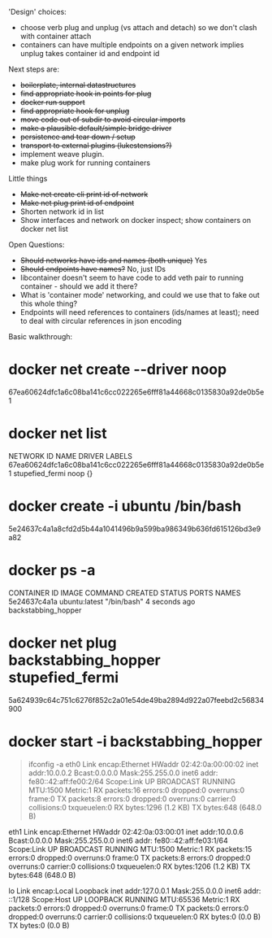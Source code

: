 'Design' choices:
- choose verb plug and unplug (vs attach and detach) so we don't clash with container attach
- containers can have multiple endpoints on a given network implies unplug takes container id and endpoint id

Next steps are:
- <s>boilerplate, internal datastructures</s>
- <s>find appropriate hook in points for plug</s>
- <s>docker run support</s>
- <s>find appropriate hook for unplug</s>
- <s>move code out of subdir to avoid circular imports</s>
- <s>make a plausible default/simple bridge driver</s>
- <s>persistence and tear down / setup</s>
- <s>transport to external plugins (lukestensions?)</s>
- implement weave plugin.
- make plug work for running containers

Little things
- <s>Make net create cli print id of network</s>
- <s>Make net plug print id of endpoint</s>
- Shorten network id in list
- Show interfaces and network on docker inspect; show containers on docker net list

Open Questions:
- <s>Should networks have ids and names (both unique)</s> Yes
- <s>Should endpoints have names?</s> No, just IDs
- libcontainer doesn't seem to have code to add veth pair to running container - should we add it there?
- What is 'container mode' networking, and could we use that to fake out this whole thing?
- Endpoints will need references to containers (ids/names at least); need to deal with circular references in json encoding


Basic walkthrough:

# docker net create --driver noop
67ea60624dfc1a6c08ba141c6cc022265e6fff81a44668c0135830a92de0b5e1
# docker net list
NETWORK ID                                                         NAME                DRIVER              LABELS
67ea60624dfc1a6c08ba141c6cc022265e6fff81a44668c0135830a92de0b5e1   stupefied_fermi     noop                {}
# docker create -i ubuntu /bin/bash
5e24637c4a1a8cfd2d5b44a1041496b9a599ba986349b636fd615126bd3e9a82
# docker ps -a
CONTAINER ID        IMAGE               COMMAND             CREATED             STATUS              PORTS               NAMES
5e24637c4a1a        ubuntu:latest       "/bin/bash"         4 seconds ago                                               backstabbing_hopper
# docker net plug backstabbing_hopper stupefied_fermi
5a624939c64c751c6276f852c2a01e54de49ba2894d922a07feebd2c56834900
# docker start -i backstabbing_hopper
>
> ifconfig -a
eth0      Link encap:Ethernet  HWaddr 02:42:0a:00:00:02
          inet addr:10.0.0.2  Bcast:0.0.0.0  Mask:255.255.0.0
          inet6 addr: fe80::42:aff:fe00:2/64 Scope:Link
          UP BROADCAST RUNNING  MTU:1500  Metric:1
          RX packets:16 errors:0 dropped:0 overruns:0 frame:0
          TX packets:8 errors:0 dropped:0 overruns:0 carrier:0
          collisions:0 txqueuelen:0
          RX bytes:1296 (1.2 KB)  TX bytes:648 (648.0 B)

eth1      Link encap:Ethernet  HWaddr 02:42:0a:03:00:01
          inet addr:10.0.0.6  Bcast:0.0.0.0  Mask:255.255.0.0
          inet6 addr: fe80::42:aff:fe03:1/64 Scope:Link
          UP BROADCAST RUNNING  MTU:1500  Metric:1
          RX packets:15 errors:0 dropped:0 overruns:0 frame:0
          TX packets:8 errors:0 dropped:0 overruns:0 carrier:0
          collisions:0 txqueuelen:0
          RX bytes:1206 (1.2 KB)  TX bytes:648 (648.0 B)

lo        Link encap:Local Loopback
          inet addr:127.0.0.1  Mask:255.0.0.0
          inet6 addr: ::1/128 Scope:Host
          UP LOOPBACK RUNNING  MTU:65536  Metric:1
          RX packets:0 errors:0 dropped:0 overruns:0 frame:0
          TX packets:0 errors:0 dropped:0 overruns:0 carrier:0
          collisions:0 txqueuelen:0
          RX bytes:0 (0.0 B)  TX bytes:0 (0.0 B)
